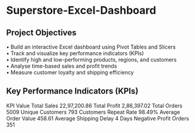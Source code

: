 # Superstore-Excel-Dashboard
## Project Objectives  
•	Build an interactive Excel dashboard using Pivot Tables and Slicers  
•	Track and visualize key performance indicators (KPIs)  
•	Identify high and low-performing products, regions, and customers  
•	Analyse time-based sales and profit trends  
•	Measure customer loyalty and shipping efficiency  
## Key Performance Indicators (KPIs)
KPI	Value
Total Sales	22,97,200.86
Total Profit	2,86,397.02
Total Orders	5009
Unique Customers	793
Customers Repeat Rate	98.49%
Average Order Value	458.61
Average Shipping Delay	4 Days
Negative Profit Orders	351


